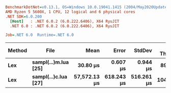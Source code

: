 ``` ini

BenchmarkDotNet=v0.13.1, OS=Windows 10.0.19041.1415 (2004/May2020Update/20H1)
AMD Ryzen 5 5600X, 1 CPU, 12 logical and 6 physical cores
.NET SDK=6.0.200
  [Host]   : .NET 6.0.2 (6.0.222.6406), X64 RyuJIT
  .NET 6.0 : .NET 6.0.2 (6.0.222.6406), X64 RyuJIT

Job=.NET 6.0  Runtime=.NET 6.0  

```
| Method |                 File |         Mean |      Error |     StdDev | Mean Throughput | Median Throughput |       Median |    Gen 0 |    Gen 1 |    Gen 2 | Allocated |
|------- |--------------------- |-------------:|-----------:|-----------:|----------------:|------------------:|-------------:|---------:|---------:|---------:|----------:|
|    **Lex** | **sampl(...)m.lua [25]** |     **30.80 μs** |   **0.607 μs** |   **0.944 μs** |      **89.95MiB/s** |        **90.24MiB/s** |     **30.70 μs** |   **2.6245** |   **0.0305** |        **-** |     **43 KB** |
|    **Lex** | **sampl(...)c.lua [27]** | **57,572.13 μs** | **618.243 μs** | **516.261 μs** |     **104.30MiB/s** |       **104.00MiB/s** | **57,738.16 μs** | **555.5556** | **555.5556** | **555.5556** | **47,821 KB** |
